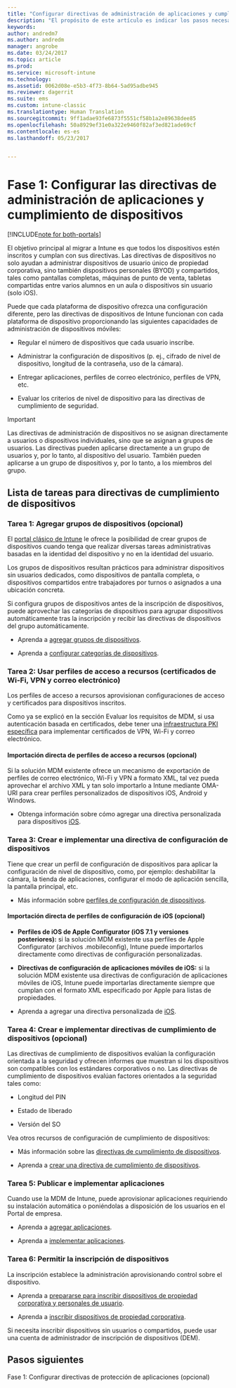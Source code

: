 ```yaml
---
title: "Configurar directivas de administración de aplicaciones y cumplimiento de dispositivos durante una migración de Intune | Microsoft Docs"
description: "El propósito de este artículo es indicar los pasos necesarios para configurar directivas de aplicaciones y cumplimiento de dispositivos durante una migración de Intune."
keywords: 
author: andredm7
ms.author: andredm
manager: angrobe
ms.date: 03/24/2017
ms.topic: article
ms.prod: 
ms.service: microsoft-intune
ms.technology: 
ms.assetid: 0062d08e-e5b3-4f73-8b64-5ad95adbe945
ms.reviewer: dagerrit
ms.suite: ems
ms.custom: intune-classic
ms.translationtype: Human Translation
ms.sourcegitcommit: 9ff1adae93fe6873f5551cf58b1a2e89638dee85
ms.openlocfilehash: 50a8929ef31e0a322e9460f82af3ed821ade69cf
ms.contentlocale: es-es
ms.lasthandoff: 05/23/2017


---
```


# <a name="phase-1-configure-device-compliance-and-app-management-policies"></a>Fase 1: Configurar las directivas de administración de aplicaciones y cumplimiento de dispositivos

[!INCLUDE[note for both-portals](../includes/note-for-both-portals.md)]

El objetivo principal al migrar a Intune es que todos los dispositivos estén inscritos y cumplan con sus directivas. Las directivas de dispositivos no solo ayudan a administrar dispositivos de usuario único de propiedad corporativa, sino también dispositivos personales (BYOD) y compartidos, tales como pantallas completas, máquinas de punto de venta, tabletas compartidas entre varios alumnos en un aula o dispositivos sin usuario (solo iOS).

Puede que cada plataforma de dispositivo ofrezca una configuración diferente, pero las directivas de dispositivos de Intune funcionan con cada plataforma de dispositivo proporcionando las siguientes capacidades de administración de dispositivos móviles:

-   Regular el número de dispositivos que cada usuario inscribe.

-   Administrar la configuración de dispositivos (p. ej., cifrado de nivel de dispositivo, longitud de la contraseña, uso de la cámara).

-   Entregar aplicaciones, perfiles de correo electrónico, perfiles de VPN, etc.

-   Evaluar los criterios de nivel de dispositivo para las directivas de cumplimiento de seguridad.

> [!IMPORTANT]
> Las directivas de administración de dispositivos no se asignan directamente a usuarios o dispositivos individuales, sino que se asignan a grupos de usuarios. Las directivas pueden aplicarse directamente a un grupo de usuarios y, por lo tanto, al dispositivo del usuario. También pueden aplicarse a un grupo de dispositivos y, por lo tanto, a los miembros del grupo.

## <a name="task-list-for-device-compliance-policies"></a>Lista de tareas para directivas de cumplimiento de dispositivos

### <a name="task-1-add-device-groups-optional"></a>Tarea 1: Agregar grupos de dispositivos (opcional)

El [portal clásico de Intune](https://manage.microsoft.com/) le ofrece la posibilidad de crear grupos de dispositivos cuando tenga que realizar diversas tareas administrativas basadas en la identidad del dispositivo y no en la identidad del usuario.

Los grupos de dispositivos resultan prácticos para administrar dispositivos sin usuarios dedicados, como dispositivos de pantalla completa, o dispositivos compartidos entre trabajadores por turnos o asignados a una ubicación concreta.

Si configura grupos de dispositivos antes de la inscripción de dispositivos, puede aprovechar las categorías de dispositivos para agrupar dispositivos automáticamente tras la inscripción y recibir las directivas de dispositivos del grupo automáticamente.

-   Aprenda a [agregar grupos de dispositivos](/intune-classic/get-started/start-with-a-paid-subscription-to-microsoft-intune-step-5).

-   Aprenda a [configurar categorías de dispositivos](/intune-classic/deploy-use/categorize-devices-with-device-group-mapping-in-microsoft-intune).

### <a name="task-2-use-resource-access-profiles-wi-fi-vpn-and-email-certificates"></a>Tarea 2: Usar perfiles de acceso a recursos (certificados de Wi-Fi, VPN y correo electrónico)

Los perfiles de acceso a recursos aprovisionan configuraciones de acceso y certificados para dispositivos inscritos.

Como ya se explicó en la sección Evaluar los requisitos de MDM, si usa autenticación basada en certificados, debe tener una [infraestructura PKI específica](/intune-classic/deploy-use/secure-resource-access-with-certificate-profiles) para implementar certificados de VPN, Wi-Fi y correo electrónico.

#### <a name="direct-import-of-resource-access-profiles-optional"></a>Importación directa de perfiles de acceso a recursos (opcional)

Si la solución MDM existente ofrece un mecanismo de exportación de perfiles de correo electrónico, Wi-Fi y VPN a formato XML, tal vez pueda aprovechar el archivo XML y tan solo importarlo a Intune mediante OMA-URI para crear perfiles personalizados de dispositivos iOS, Android y Windows.

-   Obtenga información sobre cómo agregar una directiva personalizada para dispositivos [iOS](/intune-classic/deploy-use/windows-10-policy-settings-in-microsoft-intune).

### <a name="task-3-create-and-deploy-device-configuration-profiles"></a>Tarea 3: Crear e implementar una directiva de configuración de dispositivos

Tiene que crear un perfil de configuración de dispositivos para aplicar la configuración de nivel de dispositivo, como, por ejemplo: deshabilitar la cámara, la tienda de aplicaciones, configurar el modo de aplicación sencilla, la pantalla principal, etc.

- Más información sobre [perfiles de configuración de dispositivos](https://docs.microsoft.com/intune/device-profile-create).

####  <a name="direct-import-of-ios-configuration-profiles-optional"></a>Importación directa de perfiles de configuración de iOS (opcional)

-   **Perfiles de iOS de Apple Configurator (iOS 7.1 y versiones posteriores):** si la solución MDM existente usa perfiles de Apple Configurator (archivos .mobileconfig), Intune puede importarlos directamente como directivas de configuración personalizadas.

-   **Directivas de configuración de aplicaciones móviles de iOS:** si la solución MDM existente usa directivas de configuración de aplicaciones móviles de iOS, Intune puede importarlas directamente siempre que cumplan con el formato XML especificado por Apple para listas de propiedades.

- Aprenda a agregar una directiva personalizada de [iOS](/intune-classic/deploy-use/ios-policy-settings-in-microsoft-intune#custom-policy-settings).

### <a name="task-4-create-and-deploy-device-compliance-policies-optional"></a>Tarea 4: Crear e implementar directivas de cumplimiento de dispositivos (opcional)

Las directivas de cumplimiento de dispositivos evalúan la configuración orientada a la seguridad y ofrecen informes que muestran si los dispositivos son compatibles con los estándares corporativos o no. Las directivas de cumplimiento de dispositivos evalúan factores orientados a la seguridad tales como:

-   Longitud del PIN

-   Estado de liberado

-   Versión del SO

Vea otros recursos de configuración de cumplimiento de dispositivos:

-   Más información sobre las [directivas de cumplimiento de dispositivos](/intune-classic/deploy-use/introduction-to-device-compliance-policies-in-microsoft-intune).

-   Aprenda a [crear una directiva de cumplimiento de dispositivos](/intune-classic/deploy-use/create-a-device-compliance-policy-in-microsoft-intune).

### <a name="task-5-publish-and-deploy-apps"></a>Tarea 5: Publicar e implementar aplicaciones

Cuando use la MDM de Intune, puede aprovisionar aplicaciones requiriendo su instalación automática o poniéndolas a disposición de los usuarios en el Portal de empresa.

-   Aprenda a [agregar aplicaciones](/intune-classic/deploy-use/add-apps).

-   Aprenda a [implementar aplicaciones](/intune-classic/deploy-use/deploy-apps).

### <a name="task-6-enable-device-enrollment"></a>Tarea 6: Permitir la inscripción de dispositivos

La inscripción establece la administración aprovisionando control sobre el dispositivo.

-   Aprenda a [prepararse para inscribir dispositivos de propiedad corporativa y personales de usuario](/intune-classic/deploy-use/enroll-devices-in-microsoft-intune).

-   Aprenda a [inscribir dispositivos de propiedad corporativa](/intune-classic/deploy-use/manage-corporate-owned-devices).

Si necesita inscribir dispositivos sin usuarios o compartidos, puede usar una cuenta de administrador de inscripción de dispositivos (DEM).

## <a name="next-steps"></a>Pasos siguientes 

Fase 1: Configurar directivas de protección de aplicaciones (opcional)

